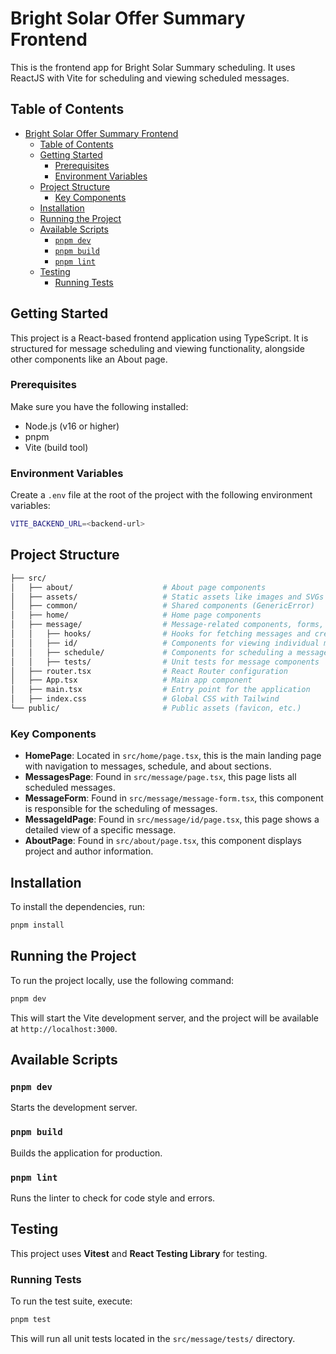 # Bright Solar Offer Summary Frontend

This is the frontend app for Bright Solar Summary scheduling. It uses ReactJS with Vite for scheduling and viewing scheduled messages.

## Table of Contents
- [Bright Solar Offer Summary Frontend](#bright-solar-offer-summary-frontend)
  - [Table of Contents](#table-of-contents)
  - [Getting Started](#getting-started)
    - [Prerequisites](#prerequisites)
    - [Environment Variables](#environment-variables)
  - [Project Structure](#project-structure)
    - [Key Components](#key-components)
  - [Installation](#installation)
  - [Running the Project](#running-the-project)
  - [Available Scripts](#available-scripts)
    - [`pnpm dev`](#pnpm-dev)
    - [`pnpm build`](#pnpm-build)
    - [`pnpm lint`](#pnpm-lint)
  - [Testing](#testing)
    - [Running Tests](#running-tests)

## Getting Started

This project is a React-based frontend application using TypeScript. It is structured for message scheduling and viewing functionality, alongside other components like an About page.

### Prerequisites

Make sure you have the following installed:
- Node.js (v16 or higher)
- pnpm
- Vite (build tool)

### Environment Variables

Create a `.env` file at the root of the project with the following environment variables:

```bash
VITE_BACKEND_URL=<backend-url>
```

## Project Structure

```bash
├── src/
│   ├── about/                    # About page components
│   ├── assets/                   # Static assets like images and SVGs
│   ├── common/                   # Shared components (GenericError)
│   ├── home/                     # Home page components
│   ├── message/                  # Message-related components, forms, hooks, etc.
│   │   ├── hooks/                # Hooks for fetching messages and creating messages
│   │   ├── id/                   # Components for viewing individual messages
│   │   ├── schedule/             # Components for scheduling a message
│   │   ├── tests/                # Unit tests for message components
│   ├── router.tsx                # React Router configuration
│   ├── App.tsx                   # Main app component
│   ├── main.tsx                  # Entry point for the application
│   ├── index.css                 # Global CSS with Tailwind
└── public/                       # Public assets (favicon, etc.)
```

### Key Components
- **HomePage**: Located in `src/home/page.tsx`, this is the main landing page with navigation to messages, schedule, and about sections.
- **MessagesPage**: Found in `src/message/page.tsx`, this page lists all scheduled messages.
- **MessageForm**: Found in `src/message/message-form.tsx`, this component is responsible for the scheduling of messages.
- **MessageIdPage**: Found in `src/message/id/page.tsx`, this page shows a detailed view of a specific message.
- **AboutPage**: Found in `src/about/page.tsx`, this component displays project and author information.

## Installation

To install the dependencies, run:

```bash
pnpm install
```

## Running the Project

To run the project locally, use the following command:

```bash
pnpm dev
```

This will start the Vite development server, and the project will be available at `http://localhost:3000`.

## Available Scripts

### `pnpm dev`
Starts the development server.

### `pnpm build`
Builds the application for production.

### `pnpm lint`
Runs the linter to check for code style and errors.

## Testing

This project uses **Vitest** and **React Testing Library** for testing.

### Running Tests

To run the test suite, execute:

```bash
pnpm test
```

This will run all unit tests located in the `src/message/tests/` directory.